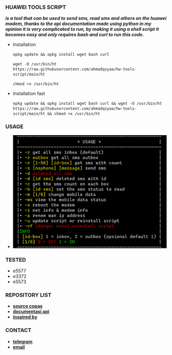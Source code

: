 ### HUAWEI TOOLS SCRIPT
***is a tool that can be used to send sms, read sms and others on the huawei modem, thanks to the api documentation made using python in my opinion it is very complicated to run, by making it using a shell script it becomes easy and only requires bash and curl to run this code.***
* Installation
  ```
  opkg update && opkg install wget bash curl
  ```
  
  ```
  wget -O /usr/bin/ht https://raw.githubusercontent.com/ahmadqsyaa/hw-tools-script/main/ht
  ```
  
  ```
  chmod +x /usr/bin/ht
  ```
* Installation fast
  ```
  opkg update && opkg install wget bash curl && wget -O /usr/bin/ht https://raw.githubusercontent.com/ahmadqsyaa/hw-tools-script/main/ht && chmod +x /usr/bin/ht
  ```
### USAGE
* <img src="https://raw.githubusercontent.com/ahmadqsyaa/hw-tools-script/main/usage.png"/>
### TESTED
* e5577
* e3372
* e5573
### REPOSITORY LIST
* [**source copas**](https://github.com/Haris131/e3372)
* [**documentasi api**](https://github.com/Salamek/huawei-lte-api)
* [**inspired by**](https://github.com/satriakanda/mmsms)
### CONTACT
* [**telegram**](https://t.me/rickk1kch)
* [**email**](mailto:itsme@rick.biz.id)
